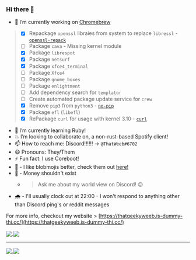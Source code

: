 ### Hi there 👋

- 🔭 I’m currently working on [Chromebrew](https://github.com/skycocker/chromebrew/)
> - [x] Repackage `openssl` libraies from system to replace `libressl` - [`openssl-repack`](https://github.com/ThatGeekyWeeb/chromebrew/tree/openssl-repack)
> - [ ] Package `cava` - Missing kernel module
> - [x] Package `librespot`
> - [x] Package `netsurf`
> - [x] Package `xfce4_terminal`
> - [ ] Package `Xfce4`
> - [ ] Package `gnome_boxes`
> - [ ] Package `enlightment`
> - [ ] Add dependency search for `templator`
> - [ ] Create automated package update service for `crew`
> - [x] Remove `pip3` from `python3` - [`no-pip`](https://github.com/ThatGeekyWeeb/chromebrew/tree/no-pip)
> - [x] Package `efl` (`libefl`)
> - [x] RePackage `curl` for usage with kernel 3.10 - [`curl`](https://github.com/ThatGeekyWeeb/chromebrew/blob/openssl-repack/packages/curl.rb)

- 🌱 I’m currently learning Ruby!
- :collision: I’m looking to collaborate on, a non-rust-based Spotify client!
- 📫 How to reach me: Discord!!!!!! -> `@ThatWeeb#6702`
- 😄 Pronouns: They/Them
- ⚡ Fun fact: I use Coreboot!
- :bookmark: - I like blobmojis better, check them out [here!](https://github.com/C1710/blobmoji)
- :thinking: - Money shouldn't exist
  - > Ask me about my world view on Discord! :wink:
- :cloud_with_rain: - I'll usually clock out at 22:00 - I won't respond to anything other than Discord ping's or reddit messages

For more info, checkout my website > [https://thatgeekyweeb.is-dummy-thi.cc/](https://thatgeekyweeb.is-dummy-thi.cc/)


<a href="https://github.com/skycocker/ThatGeekyWeeb/">
<img align="center" src="https://github-readme-stats.vercel.app/api?username=ThatGeekyWeeb&bg_color=100,ffccfd,f593ba&layout=compact&theme=dracula&text_color=69d7a5">
</a>
<a href="https://github.com/ThatGeekyWeeb">
<img align="center" src="https://github-readme-stats.vercel.app/api/top-langs/?username=ThatGeekyWeeb&layout=compact&bg_color=100,ffccfd,f593ba&theme=dracula&text_color=69d7a5">
</a>

***

<a href="https://github.com/skycocker/chromebrew/">
<img align="center" src="https://github-readme-stats.vercel.app/api/pin/?username=skycocker&repo=Chromebrew&bg_color=100,ffccfd,f593ba&layout=compact&theme=dracula&text_color=9cfff2">
</a>
<a href="https://github.com/C1710/blobmoji">
<img align="center" src="https://github-readme-stats.vercel.app/api/pin/?username=C1710&repo=blobmoji&bg_color=100,ffccfd,f593ba&layout=compact&theme=dracula&text_color=9cfff2">
</a>

